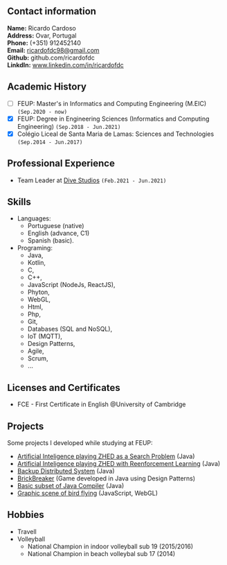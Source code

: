 <!-- # My *Curriculum Vitae* -->

## Contact information

**Name:** Ricardo Cardoso  
**Address:** Ovar, Portugal  
**Phone:** (+351) 912452140  
**Email:** ricardofdc98@gmail.com  
**Github:** github.com/ricardofdc  
**LinkdIn:** www.linkedin.com/in/ricardofdc


## Academic History

- [ ] FEUP: Master's in Informatics and Computing Engineering (M.EIC) `(Sep.2020 - now)`
- [x] FEUP: Degree in Engineering Sciences (Informatics and Computing Engineering) `(Sep.2018 - Jun.2021)`
- [x] Colégio Liceal de Santa Maria de Lamas: Sciences and Technologies `(Sep.2014 - Jun.2017)`

## Professional Experience

- Team Leader at [Dive Studios](https://www.divestudios.pt) `(Feb.2021 - Jun.2021)`

## Skills

- Languages: 
   - Portuguese (native)
   - English (advance, C1) 
   - Spanish (basic).
- Programing: 
   - Java,  
   - Kotlin,  
   - C,  
   - C++,  
   - JavaScript (NodeJs, ReactJS),
   - Phyton,  
   - WebGL,  
   - Html,  
   - Php,
   - Git,  
   - Databases (SQL and NoSQL),  
   - IoT (MQTT),  
   - Design Patterns, 
   - Agile, 
   - Scrum,  
   - ...
                


## Licenses and Certificates

- FCE - First Certificate in English @University of Cambridge


## Projects

Some projects I developed while studying at FEUP:

- [Artificial Inteligence playing ZHED as a Search Problem](https://github.com/ricardofdc/IART_19-20/tree/master/proj1) (Java)
- [Artificial Inteligence playing ZHED with Reenforcement Learning](https://github.com/ricardofdc/IART_19-20/tree/master/proj2) (Java)
- [Backup Distributed System](https://github.com/ricardofdc/SDIS_19-20/tree/master/projeto1) (Java)
- [BrickBreaker](https://github.com/ricardofdc/LPOO_19-20) (Game developed in Java using Design Patterns)
- [Basic subset of Java Compiler](https://github.com/ricardofdc/COMP_19-20) (Java)
- [Graphic scene of bird flying](https://github.com/ricardofdc/CGRA_18-19/tree/master/projB) (JavaScript, WebGL)

## Hobbies

- Travell
- Volleyball
    - National Champion in indoor volleyball sub 19 (2015/2016)
    - National Champion in beach volleybal sub 17 (2014)


